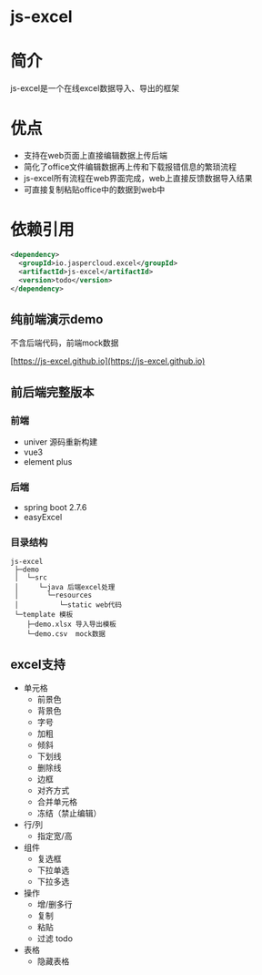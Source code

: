 # js-excel

# 简介

js-excel是一个在线excel数据导入、导出的框架

# 优点

- 支持在web页面上直接编辑数据上传后端
- 简化了office文件编辑数据再上传和下载报错信息的繁琐流程
- js-excel所有流程在web界面完成，web上直接反馈数据导入结果
- 可直接复制粘贴office中的数据到web中

# 依赖引用
```xml
<dependency>
  <groupId>io.jaspercloud.excel</groupId>
  <artifactId>js-excel</artifactId>
  <version>todo</version>
</dependency>
```

## 纯前端演示demo

<p>不含后端代码，前端mock数据<p>

[https://js-excel.github.io](https://js-excel.github.io)

## 前后端完整版本

### 前端

- univer 源码重新构建
- vue3
- element plus

### 后端

- spring boot 2.7.6
- easyExcel

### 目录结构

```
js-excel
 ├─demo
 │  └─src 
 │     └─java 后端excel处理
 │       └─resources
 │          └─static web代码
 └─template 模板
    ├─demo.xlsx 导入导出模板
    └─demo.csv  mock数据
```

## excel支持

- 单元格
    - 前景色
    - 背景色
    - 字号
    - 加粗
    - 倾斜
    - 下划线
    - 删除线
    - 边框
    - 对齐方式
    - 合并单元格
    - 冻结（禁止编辑）
- 行/列
    - 指定宽/高
- 组件
    - 复选框
    - 下拉单选
    - 下拉多选
- 操作
    - 增/删多行
    - 复制
    - 粘贴
    - 过滤 todo
- 表格
    - 隐藏表格